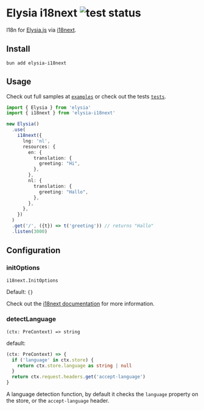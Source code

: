 Elysia i18next ![test status](https://github.com/eelkevdbos/elysia-i18next/actions/workflows/test.yml/badge.svg)
===

I18n for [Elysia.js](https://elysiajs.com/) via [i18next](https://www.i18next.com/).

Install
---

```
bun add elysia-i18next
```

Usage
---

Check out full samples at [`examples`](./examples/) or check out the tests [`tests`](src/index.test.ts).

```ts
import { Elysia } from 'elysia'
import { i18next } from 'elysia-i18next'

new Elysia()
  .use(
    i18next({
      lng: 'nl',
      resources: {
        en: {
          translation: {
            greeting: "Hi",
          },
        },
        nl: {
          translation: {
            greeting: "Hallo",
          },
        },
      },
    })
  )
  .get('/', ({t}) => t('greeting')) // returns "Hallo"
  .listen(3000)
```

Configuration
---

### initOptions

`i18next.InitOptions`

Default: `{}`

Check out the [i18next documentation](https://www.i18next.com/overview/configuration-options) for more information.

### detectLanguage

`(ctx: PreContext) => string`

default:
```ts
(ctx: PreContext) => {
  if ('language' in ctx.store) {
    return ctx.store.language as string | null
  }
  return ctx.request.headers.get('accept-language')
}
```

A language detection function, by default it checks the `language` property on the store, or the `accept-language` header.
